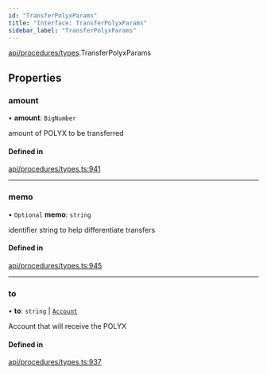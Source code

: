 ```yaml
---
id: "TransferPolyxParams"
title: "Interface: TransferPolyxParams"
sidebar_label: "TransferPolyxParams"
---
```


[api/procedures/types](../../../../../modules/API/Procedures/Types/Types.md).TransferPolyxParams

## Properties

### amount

• **amount**: `BigNumber`

amount of POLYX to be transferred

#### Defined in

[api/procedures/types.ts:941](https://github.com/PolymeshAssociation/polymesh-sdk/blob/995f17653/src/api/procedures/types.ts#L941)

___

### memo

• `Optional` **memo**: `string`

identifier string to help differentiate transfers

#### Defined in

[api/procedures/types.ts:945](https://github.com/PolymeshAssociation/polymesh-sdk/blob/995f17653/src/api/procedures/types.ts#L945)

___

### to

• **to**: `string` \| [`Account`](../../../../../classes/API/Entities/Account/Account.md)

Account that will receive the POLYX

#### Defined in

[api/procedures/types.ts:937](https://github.com/PolymeshAssociation/polymesh-sdk/blob/995f17653/src/api/procedures/types.ts#L937)
